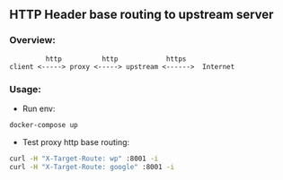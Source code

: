 ## HTTP Header base routing to upstream server 


### Overview:
```
         http          http            https
client <-----> proxy <-----> upstream <------>  Internet
```

### Usage:
- Run env:
```bash
docker-compose up
```

 - Test proxy http base routing:
```bash
curl -H "X-Target-Route: wp" :8001 -i
curl -H "X-Target-Route: google" :8001 -i
```